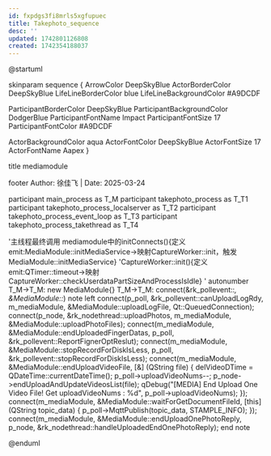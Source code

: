```yaml
---
id: fxpdgs3fi8mrls5xgfupuec
title: Takephoto_sequence
desc: ''
updated: 1742801126808
created: 1742354188037
---
```



@startuml

skinparam sequence {
ArrowColor DeepSkyBlue
ActorBorderColor DeepSkyBlue
LifeLineBorderColor blue
LifeLineBackgroundColor #A9DCDF

ParticipantBorderColor DeepSkyBlue
ParticipantBackgroundColor DodgerBlue
ParticipantFontName Impact
ParticipantFontSize 17
ParticipantFontColor #A9DCDF

ActorBackgroundColor aqua
ActorFontColor DeepSkyBlue
ActorFontSize 17
ActorFontName Aapex
}

title mediamodule

footer Author: 徐佳飞 | Date: 2025-03-24


participant main_process as T_M
participant takephoto_process as T_T1
participant takephoto_process_localserver as T_T2
participant takephoto_process_event_loop as T_T3
participant takephoto_process_takethread as T_T4


'主线程最终调用 mediamodule中的initConnects(){定义emit:MediaModule::initMediaService->映射CaptureWorker::init，触发MediaModule::initMediaService} 
'CaptureWorker::init(){定义emit:QTimer::timeout->映射CaptureWorker::checkUserdataPartSizeAndProcessIsIdle}
'
autonumber
T_M->T_M: new MediaModule{}
T_M->T_M: connect(&rk_pollevent::*, &MediaModule::*)
note left
connect(p_poll, &rk_pollevent::canUploadLogRdy, m_mediaModule, &MediaModule::uploadLogFile, Qt::QueuedConnection);
connect(p_node, &rk_nodethread::uploadPhotos, m_mediaModule, &MediaModule::uploadPhotoFiles);
connect(m_mediaModule, &MediaModule::endUploadedFingerDatas, p_poll, &rk_pollevent::ReportFignerOptReslut);
connect(m_mediaModule, &MediaModule::stopRecordForDiskIsLess, p_poll, &rk_pollevent::stopRecordForDiskIsLess);
connect(m_mediaModule, &MediaModule::endUploadVideoFile, [&] (QString file) {
    delVideoDTime = QDateTime::currentDateTime();
    p_poll->uploadVideoNums--;
    p_node->endUploadAndUpdateVideosList(file);
    qDebug("[MEDIA] End Upload One Video File! Get uploadVideoNums : %d", p_poll->uploadVideoNums);
});
connect(m_mediaModule, &MediaModule::waitForGetDocumentFileId, [this](QString topic_data) {
    p_poll->MqttPublish(topic_data, STAMPLE_INFO);
});
connect(m_mediaModule, &MediaModule::endUploadOnePhotoReply, p_node, &rk_nodethread::handleUploadedEndOnePhotoReply);
end note





@enduml